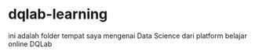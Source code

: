 # dqlab-learning

ini adalah folder tempat saya mengenai Data Science
dari platform belajar online DQLab
